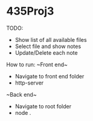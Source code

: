# 435Proj3

TODO:
- Show list of all available files
- Select file and show notes
- Update/Delete each note

How to run:
~Front end~
- Navigate to front end folder
- http-server

~Back end~
- Navigate to root folder
- node .

